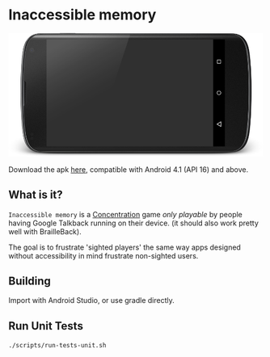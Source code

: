 # Inaccessible memory

![Screenshot][1]

Download the apk [here][2], compatible with Android 4.1 (API 16) and above.


## What is it?

`Inaccessible memory` is a [Concentration][3] game *only playable* by people having Google Talkback running on their device. (it should also work pretty well with BrailleBack).

The goal is to frustrate 'sighted players' the same way apps designed without accessibility in mind frustrate non-sighted users.


## Building

Import with Android Studio, or use gradle directly.


## Run Unit Tests

```bash
./scripts/run-tests-unit.sh
```

[1]: https://raw.githubusercontent.com/Nilhcem/inaccessible-memory-android/master/misc/screenshot.png
[2]: https://raw.githubusercontent.com/Nilhcem/inaccessible-memory-android/master/misc/selfid.apk
[3]: http://en.wikipedia.org/wiki/Concentration_%28game%29
